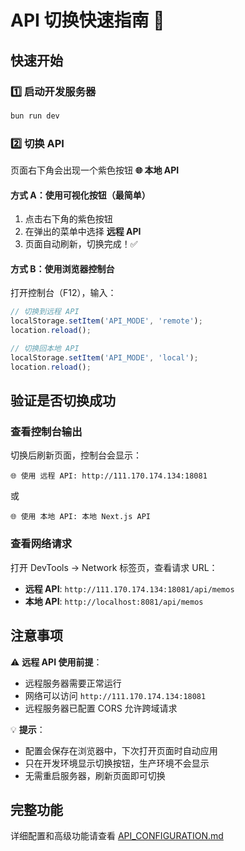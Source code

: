 # API 切换快速指南 🚀

## 快速开始

### 1️⃣ 启动开发服务器

```bash
bun run dev
```

### 2️⃣ 切换 API

页面右下角会出现一个紫色按钮 **🌐 本地 API**

#### 方式 A：使用可视化按钮（最简单）

1. 点击右下角的紫色按钮
2. 在弹出的菜单中选择 **远程 API**
3. 页面自动刷新，切换完成！✅

#### 方式 B：使用浏览器控制台

打开控制台（F12），输入：

```javascript
// 切换到远程 API
localStorage.setItem('API_MODE', 'remote');
location.reload();

// 切换回本地 API  
localStorage.setItem('API_MODE', 'local');
location.reload();
```

## 验证是否切换成功

### 查看控制台输出

切换后刷新页面，控制台会显示：

```
🌐 使用 远程 API: http://111.170.174.134:18081
```

或

```
🌐 使用 本地 API: 本地 Next.js API
```

### 查看网络请求

打开 DevTools → Network 标签页，查看请求 URL：

- **远程 API**: `http://111.170.174.134:18081/api/memos`
- **本地 API**: `http://localhost:8081/api/memos`

## 注意事项

⚠️ **远程 API 使用前提**：
- 远程服务器需要正常运行
- 网络可以访问 `http://111.170.174.134:18081`
- 远程服务器已配置 CORS 允许跨域请求

💡 **提示**：
- 配置会保存在浏览器中，下次打开页面时自动应用
- 只在开发环境显示切换按钮，生产环境不会显示
- 无需重启服务器，刷新页面即可切换

## 完整功能

详细配置和高级功能请查看 [API_CONFIGURATION.md](./API_CONFIGURATION.md)

